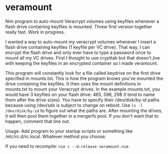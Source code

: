 # veramount
Nim program to auto-mount Veracrypt volumes using keyfiles whenever a flash drive containing keyfiles is mounted. Threw first version together really fast. Work in progress.


I wanted a way to auto-mount my veracrypt volumes whenever I insert a flash drive containing keyfiles (1 keyfile per VC drive). That way, I can encrypt the flash drive and only ever have to type a password once to mount all my VC drives. First I thought to use crypttab but that doesn't jive with keeping the keyfiles in an encrypted container so I made veramount.

This program will constantly look for a file called keydrive on the first drive specified in mounts.txt. This is how the program knows you've mounted the drive containing the keyfiles. It then uses the mount definitions in mounts.txt to mount your Veracrypt drives. In the example mounts.txt, you would have 3 keyfiles on your flash drive: 465, 596, 298 (I tend to name them after the drive sizes). You have to specify their /dev/disk/by-id paths because using /dev/sdx is subject to change on reboot. Use `ls -l /dev/disk/by-id` to figure out what the paths are. After mounting the drives, it will then pool them together in a mergerfs pool. If you don't want that to happen, comment that line out.

Usage: Add program to your startup scripts or something like /etc/rc.d/rc.local. Whatever method you choose.

If you need to recompile: `nim c --d:release veramount.nim`

